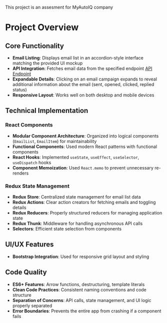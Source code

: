 This project is an assesment for MyAutoIQ company

# Project Overview

## Core Functionality

- **Email Listing**: Displays email list in an accordion-style interface matching the provided UI mockup  
- **API Integration**: Fetches email data from the specified endpoint [API Endpoint](https://67f69f9642d6c71cca62c47a.mockapi.io/api/v1/getMailHistory/emails)  
- **Expandable Details**: Clicking on an email campaign expands to reveal additional information about the email (sent, opened, clicked, replied status)  
- **Responsive Layout**: Works well on both desktop and mobile devices  

## Technical Implementation

### React Components

- **Modular Component Architecture**: Organized into logical components (`EmailList`, `EmailItem`) for maintainability  
- **Functional Components**: Used modern React patterns with functional components  
- **React Hooks**: Implemented `useState`, `useEffect`, `useSelector`, `useDispatch` hooks  
- **Component Memoization**: Used `React.memo` to prevent unnecessary re-renders  

### Redux State Management

- **Redux Store**: Centralized state management for email list data  
- **Redux Actions**: Clear action creators for fetching emails and toggling details  
- **Redux Reducers**: Properly structured reducers for managing application state  
- **Redux Thunk**: Middleware for handling asynchronous API calls  
- **Selectors**: Efficient state selection from components  

## UI/UX Features

- **Bootstrap Integration**: Used for responsive grid layout and styling  

## Code Quality

- **ES6+ Features**: Arrow functions, destructuring, template literals  
- **Clean Code Practices**: Consistent naming conventions and code structure  
- **Separation of Concerns**: API calls, state management, and UI logic properly separated  
- **Error Boundaries**: Prevents the entire app from crashing if a component fails  
